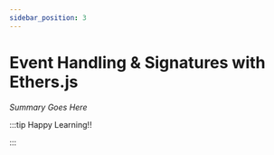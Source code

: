 ```yaml
---
sidebar_position: 3
---
```


# Event Handling & Signatures with Ethers.js

_Summary Goes Here_

:::tip Happy Learning!!

<QuestButton text="Go To Quest" />

:::


